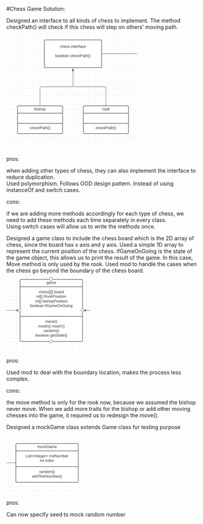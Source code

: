 #Chess Game
Solution:

Designed an interface to all kinds of chess to implement. The method checkPath() will check if this
chess will step on others' moving path.
![img.png](img.png)

pros:

when adding other types of chess, they can also implement the interface to reduce duplication.
<br>Used polymorphism. Follows OOD design pattern. Instead of using instanceOf and switch cases.

cons:

if we are adding more methods accordingly for each type of chess, we need to
add these methods each time separately in every class.
<br>Using switch cases will allow us to write the methods once.

Designed a game class to include the chess board which is the 2D array of chess,
since the board has x axis and y axis. Used a simple 1D array to represent the current position of the chess.
ifGameOnGoing is the state of the game object, this allows us to print the result of the game.
In this case, Move method is only used by the rook. Used mod to handle the cases when the chess
go beyond the boundary of the chess board.
![img_1.png](img_1.png)

pros:

Used mod to deal with the boundary location, makes the process less complex.

cons:

the move method is only for the rook now, because we assumed the bishop never move.
When we add more traits for the bishop or add other moving chesses into the game,
it required us to redesign the move().

Designed a mockGame class extends Game class for testing purpose

![img_2.png](img_2.png)

pros:

Can now specify seed to mock random number
